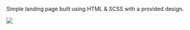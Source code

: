 Simple landing page built using HTML & SCSS with a provided design.


<img src="./src/assets/images/screeenshot1.png">

